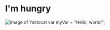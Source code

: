 # I'm hungry

![Image of Yaktocat](https://octodex.github.com/images/yaktocat.png)
var myVar = "Hello, world!";

